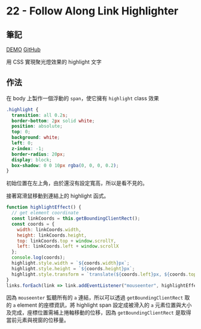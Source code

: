 # 22 - Follow Along Link Highlighter

## 筆記

[DEMO](https://weiyuan1993.github.io/JavaScript30/22-Follow-Along-Link-Highlighter)
[GitHub](https://github.com/weiyuan1993/JavaScript30/tree/master/22-Follow-Along-Link-Highlighter)

用 CSS 實現聚光燈效果的 highlight 文字

<!--more-->

## 作法

在 body 上製作一個浮動的 `span`，使它擁有 `highlight` class 效果

```css
.highlight {
  transition: all 0.2s;
  border-bottom: 2px solid white;
  position: absolute;
  top: 0;
  background: white;
  left: 0;
  z-index: -1;
  border-radius: 20px;
  display: block;
  box-shadow: 0 0 10px rgba(0, 0, 0, 0.2);
}
```

初始位置在左上角，由於還沒有設定寬高，所以是看不見的。

接著寫滑鼠移動到連結上的 highlight 函式。

```javascript
function highlightEffect() {
  // get element coordinate
  const linkCoords = this.getBoundingClientRect();
  const coords = {
    width: linkCoords.width,
    height: linkCoords.height,
    top: linkCoords.top + window.scrollY,
    left: linkCoords.left + window.scrollX
  };
  console.log(coords);
  highlight.style.width = `${coords.width}px`;
  highlight.style.height = `${coords.height}px`;
  highlight.style.transform = `translate(${coords.left}px, ${coords.top}px)`;
}
links.forEach(link => link.addEventListener("mouseenter", highlightEffect));
```

因為 `mouseenter` 監聽所有的 `a` 連結，所以可以透過 `getBoundingClientRect` 取的 `a` element 的座標資訊，將 highlight span 設定成被滑入的 `a` 元素位置與大小及完成，座標位置需補上捲軸移動的位移，因為 `getBoundingClientRect` 是取得當前元素與視窗的位移量。
